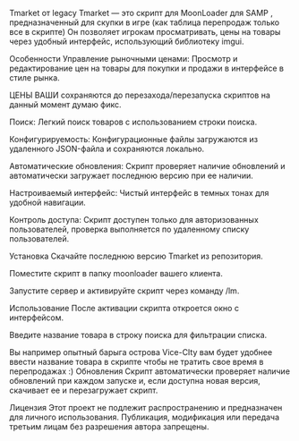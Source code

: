 Tmarket от legacy
Tmarket — это скрипт для MoonLoader для SAMP , предназначенный для скупки в игре (как таблица перепродаж только все в скрипте)
Он позволяет игрокам просматривать, цены на товары через удобный интерфейс, использующий библиотеку imgui.

Особенности
Управление рыночными ценами: Просмотр и редактирование цен на товары для покупки и продажи в интерфейсе в стиле рынка.

ЦЕНЫ ВАШИ сохраняются  до перезахода/перезапуска скриптов на данный момент думаю фикс.

Поиск: Легкий поиск товаров с использованием строки поиска.

Конфигурируемость: Конфигурационные файлы загружаются из удаленного JSON-файла и сохраняются локально.

Автоматические обновления: Скрипт проверяет наличие обновлений и автоматически загружает последнюю версию при ее наличии.

Настроиваемый интерфейс: Чистый интерфейс в темных тонах для удобной навигации.

Контроль доступа: Скрипт доступен только для авторизованных пользователей, проверка выполняется по удаленному списку пользователей.

Установка
Скачайте последнюю версию Tmarket из репозитория.

Поместите скрипт в папку moonloader вашего клиента.

Запустите сервер и активируйте скрипт через команду /lm.

Использование
После активации скрипта откроется окно с интерфейсом.

Введите название товара в строку поиска для фильтрации списка.

Вы например опытный барыга острова Vice-CIty вам будет удобнее ввести название товара в скрипте чтобы не тратить свое время в перепродажах :)
Обновления
Скрипт автоматически проверяет наличие обновлений при каждом запуске и, если доступна новая версия, скачивает ее и перезагружает скрипт.

Лицензия
Этот проект не подлежит распространению и предназначен для личного использования. Публикация, модификация или передача третьим лицам без разрешения автора запрещены.

